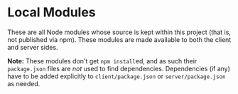 Local Modules
=============

These are all Node modules whose source is kept within this project (that is,
not published via npm). These modules are made available to both the client
and server sides.

**Note:** These modules don't get `npm install`ed, and as such their
`package.json` files are _not_ used to find dependencies. Dependencies (if any)
have to be added explicitly to `client/package.json` or `server/package.json`
as needed.

